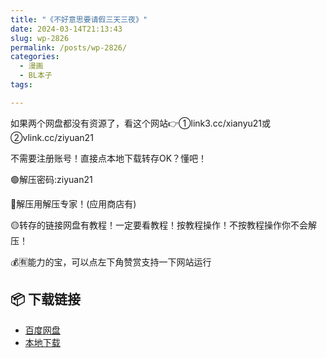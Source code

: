 ```yaml
---
title: "《不好意思要请假三天三夜》"
date: 2024-03-14T21:13:43
slug: wp-2826
permalink: /posts/wp-2826/
categories:
  - 漫画
  - BL本子
tags:

---
```


如果两个网盘都没有资源了，看这个网站👉①link3.cc/xianyu21或②vlink.cc/ziyuan21

不需要注册账号！直接点本地下载转存OK？懂吧！

🟢解压密码:ziyuan21

🔵解压用解压专家！(应用商店有)

🟡转存的链接网盘有教程！一定要看教程！按教程操作！不按教程操作你不会解压！

💰🈶能力的宝，可以点左下角赞赏支持一下网站运行

## 📦 下载链接
- [百度网盘](https://blziyuan21.com/pay-download/2826?key=d202beb333&down_id=0)
- [本地下载](https://blziyuan21.com/pay-download/2826?key=d202beb333&down_id=1)

